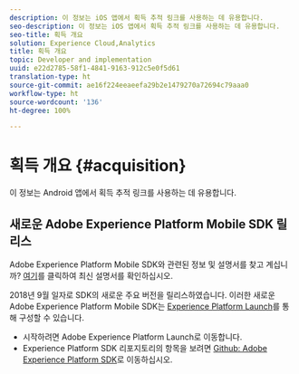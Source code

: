 ```yaml
---
description: 이 정보는 iOS 앱에서 획득 추적 링크를 사용하는 데 유용합니다.
seo-description: 이 정보는 iOS 앱에서 획득 추적 링크를 사용하는 데 유용합니다.
seo-title: 획득 개요
solution: Experience Cloud,Analytics
title: 획득 개요
topic: Developer and implementation
uuid: e22d2785-58f1-4841-9163-912c5e0f5d61
translation-type: ht
source-git-commit: ae16f224eeaeefa29b2e1479270a72694c79aaa0
workflow-type: ht
source-wordcount: '136'
ht-degree: 100%

---
```



# 획득 개요 {#acquisition}

이 정보는 Android 앱에서 획득 추적 링크를 사용하는 데 유용합니다.

## 새로운 Adobe Experience Platform Mobile SDK 릴리스

Adobe Experience Platform Mobile SDK와 관련된 정보 및 설명서를 찾고 계십니까? [여기](https://aep-sdks.gitbook.io/docs/)를 클릭하여 최신 설명서를 확인하십시오.

2018년 9월 일자로 SDK의 새로운 주요 버전을 릴리스하였습니다. 이러한 새로운 Adobe Experience Platform Mobile SDK는 [Experience Platform Launch](https://www.adobe.com/kr/experience-platform/launch.html)를 통해 구성할 수 있습니다.

* 시작하려면 Adobe Experience Platform Launch로 이동합니다.
* Experience Platform SDK 리포지토리의 항목을 보려면 [Github: Adobe Experience Platform SDK](https://github.com/Adobe-Marketing-Cloud/acp-sdks)로 이동하십시오.

